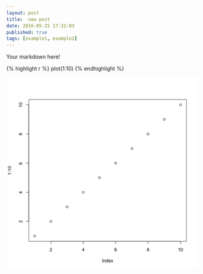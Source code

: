 ```yaml
---
layout: post
title:  new post
date: 2016-05-25 17:31:03
published: true
tags: [example1, example2]
---
```


Your markdown here!


{% highlight r %}
plot(1:10)
{% endhighlight %}

![plot of chunk unnamed-chunk-1](figure/source/new-post/2016-05-25-new-post/unnamed-chunk-1-1.png)
